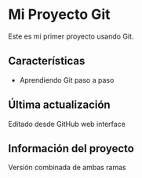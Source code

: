 # Mi Proyecto Git
   
Este es mi primer proyecto usando Git.

## Características
- Aprendiendo Git paso a paso

## Última actualización
Editado desde GitHub web interface

## Información del proyecto
Versión combinada de ambas ramas

